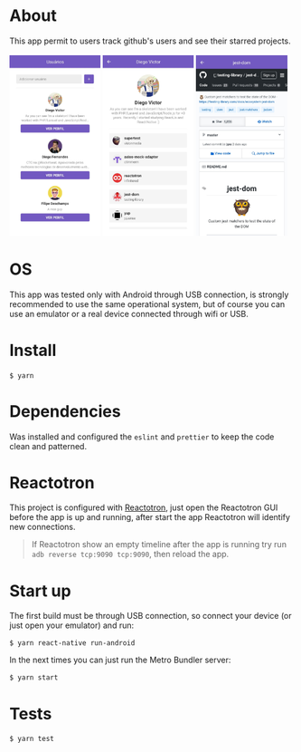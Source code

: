 # About
This app permit to users track github's users and see their starred projects.<br /><br />
<img src="https://raw.githubusercontent.com/DiegoVictor/GithubUsersStarsViewer/master/screenshots/main.jpg" width="32%" />
<img src="https://raw.githubusercontent.com/DiegoVictor/GithubUsersStarsViewer/master/screenshots/user.jpg" width="32%" />
<img src="https://raw.githubusercontent.com/DiegoVictor/GithubUsersStarsViewer/master/screenshots/jest-dom.jpg" width="32%" />

# OS
This app was tested only with Android through USB connection, is strongly recommended to use the same operational system, but of course you can use an emulator or a real device connected through wifi or USB.

# Install
```
$ yarn
```

# Dependencies
Was installed and configured the `eslint` and `prettier` to keep the code clean and patterned.

# Reactotron
This project is configured with [Reactotron](https://github.com/infinitered/reactotron), just open the Reactotron GUI before the app is up and running, after start the app Reactotron will identify new connections.
> If Reactotron show an empty timeline after the app is running try run `adb reverse tcp:9090 tcp:9090`, then reload the app.

# Start up
The first build must be through USB connection, so connect your device (or just open your emulator) and run:
```
$ yarn react-native run-android
```
In the next times you can just run the Metro Bundler server:
```
$ yarn start
```

# Tests
```
$ yarn test
```
